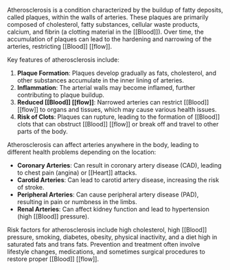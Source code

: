 Atherosclerosis is a condition characterized by the buildup of fatty deposits, called plaques, within the walls of arteries. These plaques are primarily composed of cholesterol, fatty substances, cellular waste products, calcium, and fibrin (a clotting material in the [[Blood]]). Over time, the accumulation of plaques can lead to the hardening and narrowing of the arteries, restricting [[Blood]] [[flow]].

Key features of atherosclerosis include:

1. **Plaque Formation**: Plaques develop gradually as fats, cholesterol, and other substances accumulate in the inner lining of arteries.
2. **Inflammation**: The arterial walls may become inflamed, further contributing to plaque buildup.
3. **Reduced [[Blood]] [[flow]]**: Narrowed arteries can restrict [[Blood]] [[flow]] to organs and tissues, which may cause various health issues.
4. **Risk of Clots**: Plaques can rupture, leading to the formation of [[Blood]] clots that can obstruct [[Blood]] [[flow]] or break off and travel to other parts of the body.

Atherosclerosis can affect arteries anywhere in the body, leading to different health problems depending on the location:

- **Coronary Arteries**: Can result in coronary artery disease (CAD), leading to chest pain (angina) or [[Heart]] attacks.
- **Carotid Arteries**: Can lead to carotid artery disease, increasing the risk of stroke.
- **Peripheral Arteries**: Can cause peripheral artery disease (PAD), resulting in pain or numbness in the limbs.
- **Renal Arteries**: Can affect kidney function and lead to hypertension (high [[Blood]] pressure).

Risk factors for atherosclerosis include high cholesterol, high [[Blood]] pressure, smoking, diabetes, obesity, physical inactivity, and a diet high in saturated fats and trans fats. Prevention and treatment often involve lifestyle changes, medications, and sometimes surgical procedures to restore proper [[Blood]] [[flow]].